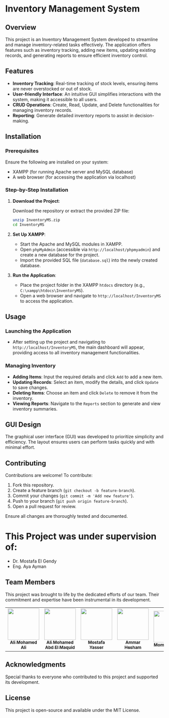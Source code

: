 # Inventory Management System

## Overview

This project is an Inventory Management System developed to streamline and manage inventory-related tasks effectively. The application offers features such as inventory tracking, adding new items, updating existing records, and generating reports to ensure efficient inventory control.

## Features

- **Inventory Tracking**: Real-time tracking of stock levels, ensuring items are never overstocked or out of stock.
- **User-friendly Interface**: An intuitive GUI simplifies interactions with the system, making it accessible to all users.
- **CRUD Operations**: Create, Read, Update, and Delete functionalities for managing inventory records.
- **Reporting**: Generate detailed inventory reports to assist in decision-making.

## Installation

### Prerequisites

Ensure the following are installed on your system:

- XAMPP (for running Apache server and MySQL database)
- A web browser (for accessing the application via localhost)

### Step-by-Step Installation

1. **Download the Project**:

   Download the repository or extract the provided ZIP file:

   ```bash
   unzip InventoryMS.zip
   cd InventoryMS
   ```

2. **Set Up XAMPP**:

   - Start the Apache and MySQL modules in XAMPP.
   - Open `phpMyAdmin` (accessible via `http://localhost/phpmyadmin`) and create a new database for the project.
   - Import the provided SQL file (`database.sql`) into the newly created database.

3. **Run the Application**:

   - Place the project folder in the XAMPP `htdocs` directory (e.g., `C:\xampp\htdocs\InventoryMS`).
   - Open a web browser and navigate to `http://localhost/InventoryMS` to access the application.

## Usage

### Launching the Application

- After setting up the project and navigating to `http://localhost/InventoryMS`, the main dashboard will appear, providing access to all inventory management functionalities.

### Managing Inventory

- **Adding Items**: Input the required details and click `Add` to add a new item.
- **Updating Records**: Select an item, modify the details, and click `Update` to save changes.
- **Deleting Items**: Choose an item and click `Delete` to remove it from the inventory.
- **Viewing Reports**: Navigate to the `Reports` section to generate and view inventory summaries.

## GUI Design

The graphical user interface (GUI) was developed to prioritize simplicity and efficiency. The layout ensures users can perform tasks quickly and with minimal effort.

## Contributing

Contributions are welcome! To contribute:

1. Fork this repository.
2. Create a feature branch (`git checkout -b feature-branch`).
3. Commit your changes (`git commit -m 'Add new feature'`).
4. Push to your branch (`git push origin feature-branch`).
5. Open a pull request for review.

Ensure all changes are thoroughly tested and documented.

# This Project was under supervision of:

- Dr. Mostafa El Gendy
- Eng. Aya Ayman

## Team Members

This project was brought to life by the dedicated efforts of our team. Their commitment and expertise have been instrumental in its development.

<table>
  <tr>
    <td align="center"><a href="https://github.com/AlyAlbanna"><img src="https://avatars.githubusercontent.com/u/130808021?v=4"   width="100px;" alt=""/><br /><sub><b>Ali Mohamed Ali</b></sub></a><br /></td>
    <td align="center"><a href="https://github.com/aliisnetalive"><img src="https://avatars.githubusercontent.com/u/149844936?v=4" width="100px;" alt=""/><br /><sub><b>Ali Mohamed Abd El Maquid</b></sub></a><br /></td>
    <td align="center"><a href="https://github.com/ThunderMaqwen"><img src="https://avatars.githubusercontent.com/u/136014057?v=4" width="100px;" alt=""/><br /><sub><b>Mostafa Yasser</b></sub></a><br /></td>
    <td align="center"><a href="https://github.com/ammarhisham123"><img src="https://avatars.githubusercontent.com/u/176761266?v=4" width="100px;" alt=""/><br /><sub><b>Ammar Hesham</b></sub></a><br /></td>
    <td align="center"><a href="https://github.com/LIX3-d"><img src="https://avatars.githubusercontent.com/u/124262886?v=4" width="100px;" alt=""/><br /><sub><b>Momen Ahmed</b></sub></a><br /></td>
  </tr>
</table>

## Acknowledgments

Special thanks to everyone who contributed to this project and supported its development.

## License

This project is open-source and available under the MIT License.

